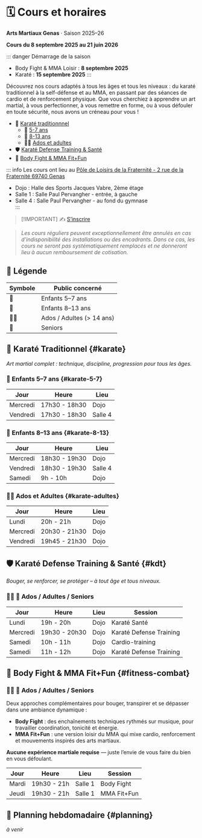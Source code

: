 # 🗓️ Cours et horaires
**Arts Martiaux Genas** · Saison 2025–26

**Cours du 8 septembre 2025 au 21 juin 2026**

::: danger Démarrage de la saison
- Body Fight & MMA Loisir : **8 septembre 2025**
- Karaté : **15 septembre 2025**
:::

Découvrez nos cours adaptés à tous les âges et tous les niveaux : du karaté traditionnel à la self-défense et au MMA, en passant par des séances de cardio et de renforcement physique. Que vous cherchiez à apprendre un art martial, à vous perfectionner, à vous remettre en forme, ou à vous défouler en toute sécurité, nous avons un créneau pour vous !

- 🥋 [Karaté traditionnnel](#karate)
  - 👶 [5-7 ans](#karate-5-7)
  - 🧒 [8-13 ans](#karate-8-13)
  - 🧑‍🦱 [Ados et adultes](#karate-adultes)
- 🛡️ [Karaté Defense Training & Santé](#kdt)
- 💪 [Body Fight & MMA Fit+Fun](#fitness-combat)

::: info Les cours ont lieu au [Pôle de Loisirs de la Fraternité - 2 rue de la Fraternité 69740 Genas](https://maps.app.goo.gl/rW2HG1AiGbyPNULA9)
- Dojo : Halle des Sports Jacques Vabre, 2ème étage  
- Salle 1 : Salle Paul Pervangher - entrée, à gauche  
- Salle 4 : Salle Paul Pervangher - au fond du gymnase  
:::

> [!IMPORTANT] ✍️ <a href="/inscription">S’inscrire</a>

> _Les cours réguliers peuvent exceptionnellement être annulés en cas d’indisponibilité des installations ou des encadrants. Dans ce cas, les cours ne seront pas systématiquement remplacés et ne donneront lieu à aucun remboursement de cotisation._

## 🔎 Légende

| Symbole | Public concerné           |
|---------|---------------------------|
| 👶      | Enfants 5–7 ans           |
| 🧒      | Enfants 8–13 ans          |
| 🧑‍🦱      | Ados / Adultes (> 14 ans) |
| 👴      | Seniors                   |

## 🥋 Karaté Traditionnel {#karate}

*Art martial complet : technique, discipline, progression pour tous les âges.*

### 👶 Enfants 5–7 ans {#karate-5-7}

| Jour       | Heure         | Lieu    |
|------------|---------------|---------|
| Mercredi   | 17h30 - 18h30 | Dojo    |
| Vendredi   | 17h30 - 18h30 | Salle 4 |

### 🧒 Enfants 8–13 ans {#karate-8-13}

| Jour       | Heure         | Lieu    |
|------------|---------------|---------|
| Mercredi   | 18h30 - 19h30 | Dojo    |
| Vendredi   | 18h30 - 19h30 | Salle 4 |
| Samedi     | 9h - 10h      | Dojo    |

### 🧑‍🦱 Ados et Adultes {#karate-adultes}

| Jour       | Heure         | Lieu    |
|------------|---------------|---------|
| Lundi      | 20h - 21h     | Dojo    |
| Mercredi   | 20h30 - 21h30 | Dojo    |
| Vendredi   | 19h45 - 21h30 | Dojo    |

## 🛡️ Karaté Defense Training & Santé {#kdt}

*Bouger, se renforcer, se protéger – à tout âge et tous niveaux.*

### 🧑‍🦱 👴 Ados / Adultes / Seniors

| Jour       | Heure         | Lieu    | Session                 |
|------------|---------------|---------|-------------------------|
| Lundi      | 19h - 20h     | Dojo    | Karaté Santé            |
| Mercredi   | 19h30 - 20h30 | Dojo    | Karaté Defense Training |
| Samedi     | 10h - 11h     | Dojo    | Cardio-training         |
| Samedi     | 11h - 12h     | Dojo    | Karaté Defense Training |

## 💪 Body Fight & MMA Fit+Fun {#fitness-combat}

### 🧑‍🦱 👴 Ados / Adultes / Seniors

Deux approches complémentaires pour bouger, transpirer et se dépasser dans une ambiance dynamique :

- **Body Fight** : des enchaînements techniques rythmés sur musique, pour travailler coordination, tonicité et énergie.
- **MMA Fit+Fun** : une version loisir du MMA qui mixe cardio, renforcement et mouvements inspirés des arts martiaux.

**Aucune expérience martiale requise** — juste l’envie de vous faire du bien en vous défoulant. 

| Jour       | Heure         | Lieu    | Session              |
|------------|---------------|---------|----------------------|
| Mardi      | 19h30 - 21h   | Salle 1 | Body Fight           |
| Jeudi      | 19h30 - 21h   | Salle 1 | MMA Fit+Fun          |

## 📅 Planning hebdomadaire {#planning}

_à venir_